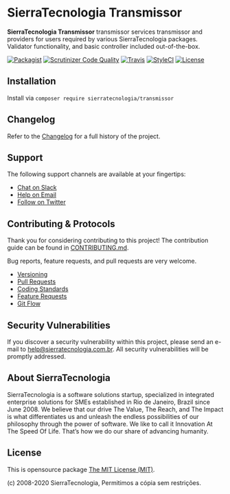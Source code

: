 # SierraTecnologia Transmissor

**SierraTecnologia Transmissor** transmissor services transmissor and providers for users required by various SierraTecnologia packages. Validator functionality, and basic controller included out-of-the-box.

[![Packagist](https://img.shields.io/packagist/v/sierratecnologia/transmissor.svg?label=Packagist&style=flat-square)](https://packagist.org/packages/sierratecnologia/transmissor)
[![Scrutinizer Code Quality](https://img.shields.io/scrutinizer/g/sierratecnologia/transmissor.svg?label=Scrutinizer&style=flat-square)](https://scrutinizer-ci.com/g/sierratecnologia/transmissor/)
[![Travis](https://img.shields.io/travis/sierratecnologia/transmissor.svg?label=TravisCI&style=flat-square)](https://travis-ci.org/sierratecnologia/transmissor)
[![StyleCI](https://styleci.io/repos/60968880/shield)](https://styleci.io/repos/60968880)
[![License](https://img.shields.io/packagist/l/sierratecnologia/transmissor.svg?label=License&style=flat-square)](https://github.com/sierratecnologia/Transmissor/blob/master/LICENSE)


## Installation

Install via `composer require sierratecnologia/transmissor`


## Changelog

Refer to the [Changelog](CHANGELOG.md) for a full history of the project.


## Support

The following support channels are available at your fingertips:

- [Chat on Slack](https://bit.ly/sierratecnologia-slack)
- [Help on Email](mailto:help@sierratecnologia.com.br)
- [Follow on Twitter](https://twitter.com/sierratecnologia)


## Contributing & Protocols

Thank you for considering contributing to this project! The contribution guide can be found in [CONTRIBUTING.md](CONTRIBUTING.md).

Bug reports, feature requests, and pull requests are very welcome.

- [Versioning](CONTRIBUTING.md#versioning)
- [Pull Requests](CONTRIBUTING.md#pull-requests)
- [Coding Standards](CONTRIBUTING.md#coding-standards)
- [Feature Requests](CONTRIBUTING.md#feature-requests)
- [Git Flow](CONTRIBUTING.md#git-flow)


## Security Vulnerabilities

If you discover a security vulnerability within this project, please send an e-mail to [help@sierratecnologia.com.br](help@sierratecnologia.com.br). All security vulnerabilities will be promptly addressed.


## About SierraTecnologia

SierraTecnologia is a software solutions startup, specialized in integrated enterprise solutions for SMEs established in Rio de Janeiro, Brazil since June 2008. We believe that our drive The Value, The Reach, and The Impact is what differentiates us and unleash the endless possibilities of our philosophy through the power of software. We like to call it Innovation At The Speed Of Life. That’s how we do our share of advancing humanity.

## License

This is opensource package [The MIT License (MIT)](LICENSE).

(c) 2008-2020 SierraTecnologia, Permitimos a cópia sem restrições.
